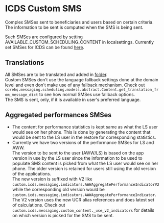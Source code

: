 ICDS Custom SMS
===============================

Complex SMSes sent to beneficiaries and users based on certain criteria.
The information to be sent is computed when the SMS is being sent.

Such SMSes are configured by setting AVAILABLE_CUSTOM_SCHEDULING_CONTENT in localsettings.
Currently set SMSes for ICDS can be found [here](https://github.com/dimagi/icds-commcare-environments/blob/master/environments/icds-cas/public.yml).

Translations
--------------------------------
All SMSes are to be translated and added in [folder](https://github.com/dimagi/commcare-icds/tree/master/custom/icds/templates/icds/messaging/indicators). <br>
Custom SMSes don't use the language fallback settings done at the domain level and even don't make use of any fallback mechanism. Check out `corehq.messaging.scheduling.models.abstract.Content.get_translation_from_message_dict` to see how normal SMSes use fallback options.<br>
The SMS is sent, only, if it is available in user's preferred language.


Aggregated performances SMSes 
--------------------------------
- The content for performance statistics is kept same as what the LS
user would see on her phone. This is done by generating the content that would be sent to the LS user in the restore 
for corresponding statistics.
- Currently we have two versions of the performance SMSes for LS and AWW.<br>
The version to be sent to the user (AWW/LS) is based on the app version in use by the LS user since the information to be used to populate SMS content is picked from what the LS user would see on her phone. The older version is retained for users still using the old version of the applications.<br>
  The new version is suffixed with V2 like `custom.icds.messaging.indicators.AWWAggregatePerformanceIndicatorV2` while the corresponding old version would be `custom.icds.messaging.indicators.AWWAggregatePerformanceIndicator`. The V2 version uses the new UCR alias references and does latest set of calculations.
  Check out `custom.icds.messaging.custom_content._use_v2_indicators` for details on which version is picked for the SMS to be sent.

